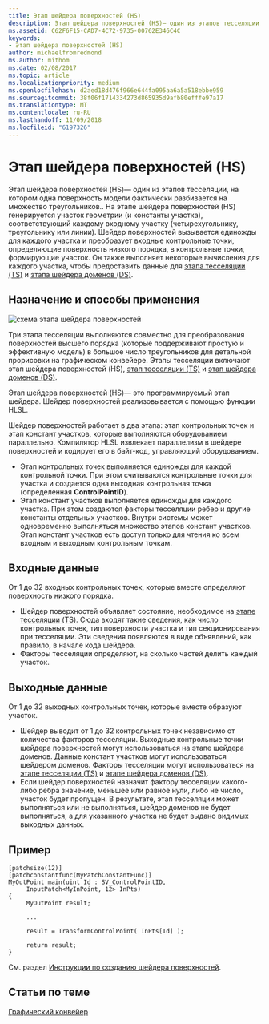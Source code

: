 ```yaml
---
title: Этап шейдера поверхностей (HS)
description: Этап шейдера поверхностей (HS)— один из этапов тесселяции, на котором одна поверхность модели фактически разбивается на множество треугольников.
ms.assetid: C62F6F15-CAD7-4C72-9735-00762E346C4C
keywords:
- Этап шейдера поверхностей (HS)
author: michaelfromredmond
ms.author: mithom
ms.date: 02/08/2017
ms.topic: article
ms.localizationpriority: medium
ms.openlocfilehash: d2aed18d476f966e644fa095aa6a5a518ebbe959
ms.sourcegitcommit: 38f06f1714334273d865935d9afb80efffe97a17
ms.translationtype: MT
ms.contentlocale: ru-RU
ms.lasthandoff: 11/09/2018
ms.locfileid: "6197326"
---
```

# <a name="hull-shader-hs-stage"></a>Этап шейдера поверхностей (HS)


Этап шейдера поверхностей (HS)— один из этапов тесселяции, на котором одна поверхность модели фактически разбивается на множество треугольников.. На этапе шейдера поверхностей (HS) генерируется участок геометрии (и константы участка), соответствующий каждому входному участку (четырехугольнику, треугольнику или линии). Шейдер поверхностей вызывается единожды для каждого участка и преобразует входные контрольные точки, определяющие поверхность низкого порядка, в контрольные точки, формирующие участок. Он также выполняет некоторые вычисления для каждого участка, чтобы предоставить данные для [этапа тесселяции (TS)](tessellator-stage--ts-.md) и [этапа шейдера доменов (DS)](domain-shader-stage--ds-.md).

## <a name="span-idpurposeandusesspanspan-idpurposeandusesspanspan-idpurposeandusesspanpurpose-and-uses"></a><span id="Purpose_and_uses"></span><span id="purpose_and_uses"></span><span id="PURPOSE_AND_USES"></span>Назначение и способы применения


![схема этапа шейдера поверхностей](images/d3d11-hull-shader.png)

Три этапа тесселяции выполняются совместно для преобразования поверхностей высшего порядка (которые поддерживают простую и эффективную модель) в большое число треугольников для детальной прорисовки на графическом конвейере. Этапы тесселяции включают этап шейдера поверхностей (HS), [этап тесселяции (TS)](tessellator-stage--ts-.md) и [этап шейдера доменов (DS)](domain-shader-stage--ds-.md).

Этап шейдера поверхностей (HS)— это программируемый этап шейдера. Шейдер поверхностей реализовывается с помощью функции HLSL.

Шейдер поверхностей работает в два этапа: этап контрольных точек и этап констант участков, которые выполняются оборудованием параллельно. Компилятор HLSL извлекает параллелизм в шейдере поверхностей и кодирует его в байт-код, управляющий оборудованием.

-   Этап контрольных точек выполняется единожды для каждой контрольной точки. При этом считываются контрольные точки для участка и создается одна выходная контрольная точка (определенная **ControlPointID**).
-   Этап констант участков выполняется единожды для каждого участка. При этом создаются факторы тесселяции ребер и другие константы отдельных участков. Внутри системы может одновременно выполняться множество этапов констант участков. Этап констант участков есть доступ только для чтения ко всем входным и выходным контрольным точкам.

## <a name="span-idinputspanspan-idinputspanspan-idinputspaninput"></a><span id="Input"></span><span id="input"></span><span id="INPUT"></span>Входные данные


От 1 до 32 входных контрольных точек, которые вместе определяют поверхность низкого порядка.

-   Шейдер поверхностей объявляет состояние, необходимое на [этапе тесселяции (TS)](tessellator-stage--ts-.md). Сюда входят такие сведения, как число контрольных точек, тип поверхности участка и тип секционирования при тесселяции. Эти сведения появляются в виде объявлений, как правило, в начале кода шейдера.
-   Факторы тесселяции определяют, на сколько частей делить каждый участок.

## <a name="span-idoutputspanspan-idoutputspanspan-idoutputspanoutput"></a><span id="Output"></span><span id="output"></span><span id="OUTPUT"></span>Выходные данные


От 1 до 32 выходных контрольных точек, которые вместе образуют участок.

-   Шейдер выводит от 1 до 32 контрольных точек независимо от количества факторов тесселяции. Выходные контрольные точки шейдера поверхностей могут использоваться на этапе шейдера доменов. Данные констант участков могут использоваться шейдером доменов. Факторы тесселяции могут использоваться на [этапе тесселяции (TS)](tessellator-stage--ts-.md) и [этапе шейдера доменов (DS)](domain-shader-stage--ds-.md).
-   Если шейдер поверхностей назначит фактору тесселяции какого-либо ребра значение, меньшее или равное нули, либо не число, участок будет пропущен. В результате, этап тесселяции может выполняться или не выполняться, шейдер доменов не будет выполняться, а для указанного участка не будет выдано видимых выходных данных.

## <a name="span-idexamplespanspan-idexamplespanspan-idexamplespanexample"></a><span id="Example"></span><span id="example"></span><span id="EXAMPLE"></span>Пример


```
[patchsize(12)]
[patchconstantfunc(MyPatchConstantFunc)]
MyOutPoint main(uint Id : SV_ControlPointID,
     InputPatch<MyInPoint, 12> InPts)
{
     MyOutPoint result;
     
     ...
     
     result = TransformControlPoint( InPts[Id] );

     return result;
}
```

См. раздел [Инструкции по созданию шейдера поверхностей](https://msdn.microsoft.com/library/windows/desktop/ff476338).

## <a name="span-idrelated-topicsspanrelated-topics"></a><span id="related-topics"></span>Статьи по теме


[Графический конвейер](graphics-pipeline.md)

 

 




